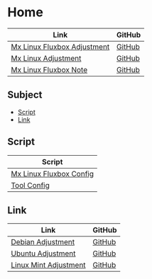 

# Home

| Link | GitHub |
| ---- | ------ |
| [Mx Linux Fluxbox Adjustment](https://samwhelp.github.io/mxlinux-fluxbox-adjustment/) | [GitHub](https://github.com/samwhelp/mxlinux-fluxbox-adjustment) |
| [Mx Linux Adjustment](https://samwhelp.github.io/mxlinux-adjustment/) | [GitHub](https://github.com/samwhelp/mxlinux-adjustment) |
| [Mx Linux Fluxbox Note](https://samwhelp.github.io/note-about-mxlinux-fluxbox/) | [GitHub](https://github.com/samwhelp/note-about-mxlinux-fluxbox) |




## Subject

* [Script](#script)
* [Link](#link)




## Script

| Script |
| ------ |
| [Mx Linux Fluxbox Config](https://github.com/samwhelp/mxlinux-fluxbox-adjustment/tree/main/prototype/main/fluxbox-config) |
| [Tool Config](https://github.com/samwhelp/mxlinux-adjustment/tree/main/prototype/main/tool-config/part) |




## Link

| Link | GitHub |
| ---- | ------ |
| [Debian Adjustment](https://samwhelp.github.io/debian-adjustment/) | [GitHub](https://github.com/samwhelp/debian-adjustment) |
| [Ubuntu Adjustment](https://samwhelp.github.io/ubuntu-adjustment/) | [GitHub](https://github.com/samwhelp/ubuntu-adjustment) |
| [Linux Mint Adjustment](https://samwhelp.github.io/linuxmint-adjustment/) | [GitHub](https://github.com/samwhelp/linuxmint-adjustment) |
